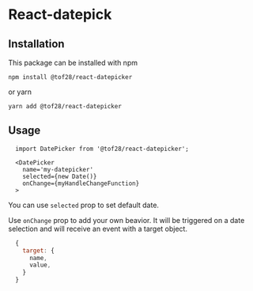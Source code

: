 # React-datepick

## Installation

This package can be installed with npm

```
npm install @tof28/react-datepicker
```
or yarn

```
yarn add @tof28/react-datepicker
```

## Usage

```JSX
  import DatePicker from '@tof28/react-datepicker';

  <DatePicker
    name='my-datepicker'
    selected={new Date()}
    onChange={myHandleChangeFunction}
  >
```

You can use `selected` prop to set default date.

Use `onChange` prop to add your own beavior. It will be triggered on a date selection and will receive an event with a target object.

```js
  {
    target: {
      name,
      value,
    }
  }
```
